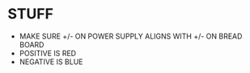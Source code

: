 # STUFF
- MAKE SURE +/- ON POWER SUPPLY ALIGNS WITH +/- ON BREAD BOARD
- POSITIVE IS RED
- NEGATIVE IS BLUE